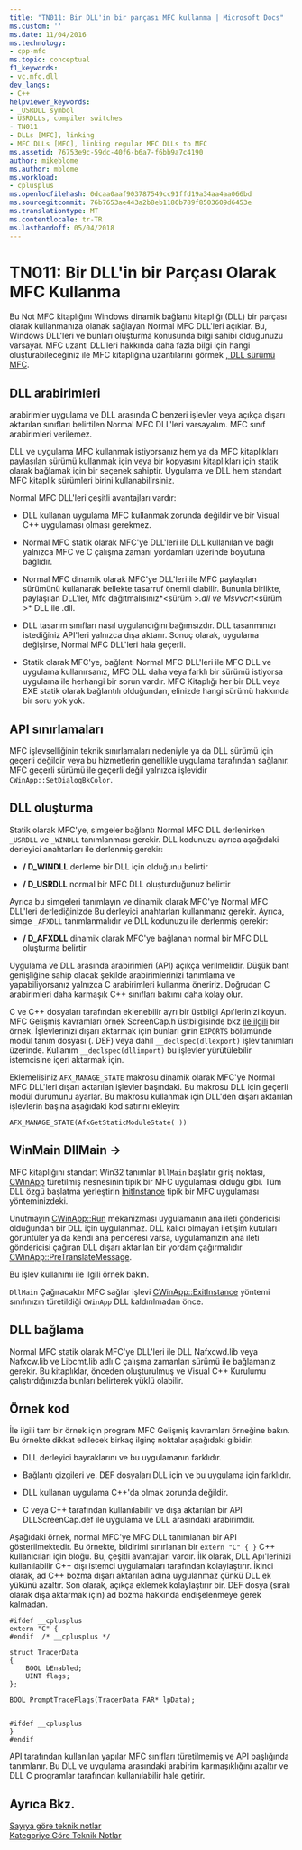 ```yaml
---
title: "TN011: Bir DLL'in bir parçası MFC kullanma | Microsoft Docs"
ms.custom: ''
ms.date: 11/04/2016
ms.technology:
- cpp-mfc
ms.topic: conceptual
f1_keywords:
- vc.mfc.dll
dev_langs:
- C++
helpviewer_keywords:
- _USRDLL symbol
- USRDLLs, compiler switches
- TN011
- DLLs [MFC], linking
- MFC DLLs [MFC], linking regular MFC DLLs to MFC
ms.assetid: 76753e9c-59dc-40f6-b6a7-f6bb9a7c4190
author: mikeblome
ms.author: mblome
ms.workload:
- cplusplus
ms.openlocfilehash: 0dcaa0aaf903787549cc91ffd19a34aa4aa066bd
ms.sourcegitcommit: 76b7653ae443a2b8eb1186b789f8503609d6453e
ms.translationtype: MT
ms.contentlocale: tr-TR
ms.lasthandoff: 05/04/2018
---
```

# <a name="tn011-using-mfc-as-part-of-a-dll"></a>TN011: Bir DLL'in bir Parçası Olarak MFC Kullanma
Bu Not MFC kitaplığını Windows dinamik bağlantı kitaplığı (DLL) bir parçası olarak kullanmanıza olanak sağlayan Normal MFC DLL'leri açıklar. Bu, Windows DLL'leri ve bunları oluşturma konusunda bilgi sahibi olduğunuzu varsayar. MFC uzantı DLL'leri hakkında daha fazla bilgi için hangi oluşturabileceğiniz ile MFC kitaplığına uzantılarını görmek [, DLL sürümü MFC](../mfc/tn033-dll-version-of-mfc.md).  
  
## <a name="dll-interfaces"></a>DLL arabirimleri  
 arabirimler uygulama ve DLL arasında C benzeri işlevler veya açıkça dışarı aktarılan sınıfları belirtilen Normal MFC DLL'leri varsayalım. MFC sınıf arabirimleri verilemez.  
  
 DLL ve uygulama MFC kullanmak istiyorsanız hem ya da MFC kitaplıkları paylaşılan sürümü kullanmak için veya bir kopyasını kitaplıkları için statik olarak bağlamak için bir seçenek sahiptir. Uygulama ve DLL hem standart MFC kitaplık sürümleri birini kullanabilirsiniz.  
  
 Normal MFC DLL'leri çeşitli avantajları vardır:  
  
-   DLL kullanan uygulama MFC kullanmak zorunda değildir ve bir Visual C++ uygulaması olması gerekmez.  
  
-   Normal MFC statik olarak MFC'ye DLL'leri ile DLL kullanılan ve bağlı yalnızca MFC ve C çalışma zamanı yordamları üzerinde boyutuna bağlıdır.  
  
-   Normal MFC dinamik olarak MFC'ye DLL'leri ile MFC paylaşılan sürümünü kullanarak bellekte tasarruf önemli olabilir. Bununla birlikte, paylaşılan DLL'ler, Mfc dağıtmalısınız*\<sürüm >*.dll ve Msvvcrt*\<sürüm >* DLL ile .dll.  
  
-   DLL tasarım sınıfları nasıl uygulandığını bağımsızdır. DLL tasarımınızı istediğiniz API'leri yalnızca dışa aktarır. Sonuç olarak, uygulama değişirse, Normal MFC DLL'leri hala geçerli.  
  
-   Statik olarak MFC'ye, bağlantı Normal MFC DLL'leri ile MFC DLL ve uygulama kullanırsanız, MFC DLL daha veya farklı bir sürümü istiyorsa uygulama ile herhangi bir sorun vardır. MFC Kitaplığı her bir DLL veya EXE statik olarak bağlantılı olduğundan, elinizde hangi sürümü hakkında bir soru yok yok.  
  
## <a name="api-limitations"></a>API sınırlamaları  
 MFC işlevselliğinin teknik sınırlamaları nedeniyle ya da DLL sürümü için geçerli değildir veya bu hizmetlerin genellikle uygulama tarafından sağlanır. MFC geçerli sürümü ile geçerli değil yalnızca işlevidir `CWinApp::SetDialogBkColor`.  
  
## <a name="building-your-dll"></a>DLL oluşturma  
 Statik olarak MFC'ye, simgeler bağlantı Normal MFC DLL derlenirken `_USRDLL` ve `_WINDLL` tanımlanması gerekir. DLL kodunuzu ayrıca aşağıdaki derleyici anahtarları ile derlenmiş gerekir:  
  
- **/ D_WINDLL** derleme bir DLL için olduğunu belirtir  
  
- **/ D_USRDLL** normal bir MFC DLL oluşturduğunuz belirtir  
  
 Ayrıca bu simgeleri tanımlayın ve dinamik olarak MFC'ye Normal MFC DLL'leri derlediğinizde Bu derleyici anahtarları kullanmanız gerekir. Ayrıca, simge `_AFXDLL` tanımlanmalıdır ve DLL kodunuzu ile derlenmiş gerekir:  
  
- **/ D_AFXDLL** dinamik olarak MFC'ye bağlanan normal bir MFC DLL oluşturma belirtir  
  
 Uygulama ve DLL arasında arabirimleri (API) açıkça verilmelidir. Düşük bant genişliğine sahip olacak şekilde arabirimlerinizi tanımlama ve yapabiliyorsanız yalnızca C arabirimleri kullanma öneririz. Doğrudan C arabirimleri daha karmaşık C++ sınıfları bakımı daha kolay olur.  
  
 C ve C++ dosyaları tarafından eklenebilir ayrı bir üstbilgi Apı'lerinizi koyun. MFC Gelişmiş kavramları örnek ScreenCap.h üstbilgisinde bkz [ile ilgili](../visual-cpp-samples.md) bir örnek. İşlevlerinizi dışarı aktarmak için bunları girin `EXPORTS` bölümünde modül tanım dosyası (. DEF) veya dahil `__declspec(dllexport)` işlev tanımları üzerinde. Kullanım `__declspec(dllimport)` bu işlevler yürütülebilir istemcisine içeri aktarmak için.  
  
 Eklemelisiniz `AFX_MANAGE_STATE` makrosu dinamik olarak MFC'ye Normal MFC DLL'leri dışarı aktarılan işlevler başındaki. Bu makrosu DLL için geçerli modül durumunu ayarlar. Bu makrosu kullanmak için DLL'den dışarı aktarılan işlevlerin başına aşağıdaki kod satırını ekleyin:  
  
 `AFX_MANAGE_STATE(AfxGetStaticModuleState( ))`  
  
## <a name="winmain---dllmain"></a>WinMain DllMain ->  
 MFC kitaplığını standart Win32 tanımlar `DllMain` başlatır giriş noktası, [CWinApp](../mfc/reference/cwinapp-class.md) türetilmiş nesnesinin tipik bir MFC uygulaması olduğu gibi. Tüm DLL özgü başlatma yerleştirin [InitInstance](../mfc/reference/cwinapp-class.md#initinstance) tipik bir MFC uygulaması yönteminizdeki.  
  
 Unutmayın [CWinApp::Run](../mfc/reference/cwinapp-class.md#run) mekanizması uygulamanın ana ileti göndericisi olduğundan bir DLL için uygulanmaz. DLL kalıcı olmayan iletişim kutuları görüntüler ya da kendi ana penceresi varsa, uygulamanızın ana ileti göndericisi çağıran DLL dışarı aktarılan bir yordam çağırmalıdır [CWinApp::PreTranslateMessage](../mfc/reference/cwinapp-class.md#pretranslatemessage).  
  
 Bu işlev kullanımı ile ilgili örnek bakın.  
  
 `DllMain` Çağıracaktır MFC sağlar işlevi [CWinApp::ExitInstance](../mfc/reference/cwinapp-class.md#exitinstance) yöntemi sınıfınızın türetildiği `CWinApp` DLL kaldırılmadan önce.  
  
## <a name="linking-your-dll"></a>DLL bağlama  
 Normal MFC statik olarak MFC'ye DLL'leri ile DLL Nafxcwd.lib veya Nafxcw.lib ve Libcmt.lib adlı C çalışma zamanları sürümü ile bağlamanız gerekir. Bu kitaplıklar, önceden oluşturulmuş ve Visual C++ Kurulumu çalıştırdığınızda bunları belirterek yüklü olabilir.  
  
## <a name="sample-code"></a>Örnek kod  
 İle ilgili tam bir örnek için program MFC Gelişmiş kavramları örneğine bakın. Bu örnekte dikkat edilecek birkaç ilginç noktalar aşağıdaki gibidir:  
  
-   DLL derleyici bayraklarını ve bu uygulamanın farklıdır.  
  
-   Bağlantı çizgileri ve. DEF dosyaları DLL için ve bu uygulama için farklıdır.  
  
-   DLL kullanan uygulama C++'da olmak zorunda değildir.  
  
-   C veya C++ tarafından kullanılabilir ve dışa aktarılan bir API DLLScreenCap.def ile uygulama ve DLL arasındaki arabirimdir.  
  
 Aşağıdaki örnek, normal MFC'ye MFC DLL tanımlanan bir API gösterilmektedir. Bu örnekte, bildirimi sınırlanan bir `extern "C" { }` C++ kullanıcıları için bloğu. Bu, çeşitli avantajları vardır. İlk olarak, DLL Apı'lerinizi kullanılabilir C++ dışı istemci uygulamaları tarafından kolaylaştırır. İkinci olarak, ad C++ bozma dışarı aktarılan adına uygulanmaz çünkü DLL ek yükünü azaltır. Son olarak, açıkça eklemek kolaylaştırır bir. DEF dosya (sıralı olarak dışa aktarmak için) ad bozma hakkında endişelenmeye gerek kalmadan.  
  
```  
#ifdef __cplusplus  
extern "C" {  
#endif  /* __cplusplus */  
 
struct TracerData  
{  
    BOOL bEnabled;  
    UINT flags;  
};  
 
BOOL PromptTraceFlags(TracerData FAR* lpData);

 
#ifdef __cplusplus  
}  
#endif  
```  
  
 API tarafından kullanılan yapılar MFC sınıfları türetilmemiş ve API başlığında tanımlanır. Bu DLL ve uygulama arasındaki arabirim karmaşıklığını azaltır ve DLL C programlar tarafından kullanılabilir hale getirir.  
  
## <a name="see-also"></a>Ayrıca Bkz.  
 [Sayıya göre teknik notlar](../mfc/technical-notes-by-number.md)   
 [Kategoriye Göre Teknik Notlar](../mfc/technical-notes-by-category.md)

